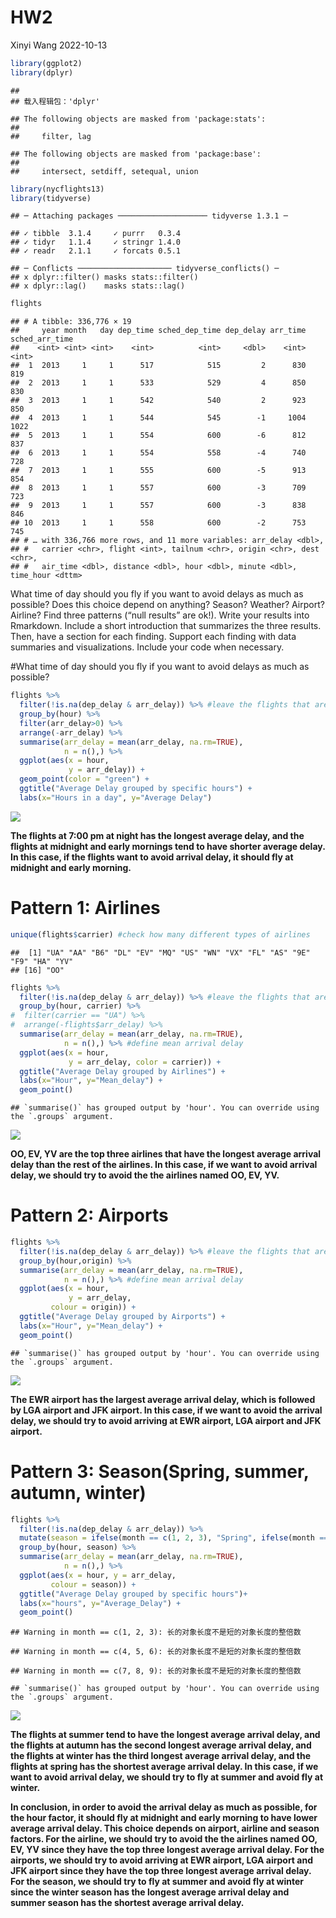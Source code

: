 HW2
================
Xinyi Wang
2022-10-13

``` r
library(ggplot2)
library(dplyr)
```

    ## 
    ## 载入程辑包：'dplyr'

    ## The following objects are masked from 'package:stats':
    ## 
    ##     filter, lag

    ## The following objects are masked from 'package:base':
    ## 
    ##     intersect, setdiff, setequal, union

``` r
library(nycflights13)
library(tidyverse)
```

    ## ─ Attaching packages ──────────────────── tidyverse 1.3.1 ─

    ## ✓ tibble  3.1.4     ✓ purrr   0.3.4
    ## ✓ tidyr   1.1.4     ✓ stringr 1.4.0
    ## ✓ readr   2.1.1     ✓ forcats 0.5.1

    ## ─ Conflicts ───────────────────── tidyverse_conflicts() ─
    ## x dplyr::filter() masks stats::filter()
    ## x dplyr::lag()    masks stats::lag()

``` r
flights
```

    ## # A tibble: 336,776 × 19
    ##     year month   day dep_time sched_dep_time dep_delay arr_time sched_arr_time
    ##    <int> <int> <int>    <int>          <int>     <dbl>    <int>          <int>
    ##  1  2013     1     1      517            515         2      830            819
    ##  2  2013     1     1      533            529         4      850            830
    ##  3  2013     1     1      542            540         2      923            850
    ##  4  2013     1     1      544            545        -1     1004           1022
    ##  5  2013     1     1      554            600        -6      812            837
    ##  6  2013     1     1      554            558        -4      740            728
    ##  7  2013     1     1      555            600        -5      913            854
    ##  8  2013     1     1      557            600        -3      709            723
    ##  9  2013     1     1      557            600        -3      838            846
    ## 10  2013     1     1      558            600        -2      753            745
    ## # … with 336,766 more rows, and 11 more variables: arr_delay <dbl>,
    ## #   carrier <chr>, flight <int>, tailnum <chr>, origin <chr>, dest <chr>,
    ## #   air_time <dbl>, distance <dbl>, hour <dbl>, minute <dbl>, time_hour <dttm>

What time of day should you fly if you want to avoid delays as much as
possible? Does this choice depend on anything? Season? Weather? Airport?
Airline? Find three patterns (“null results” are ok!). Write your
results into Rmarkdown. Include a short introduction that summarizes the
three results. Then, have a section for each finding. Support each
finding with data summaries and visualizations. Include your code when
necessary.

\#What time of day should you fly if you want to avoid delays as much as
possible?

``` r
flights %>% 
  filter(!is.na(dep_delay & arr_delay)) %>% #leave the flights that are not cancelled
  group_by(hour) %>% 
  filter(arr_delay>0) %>% 
  arrange(-arr_delay) %>%
  summarise(arr_delay = mean(arr_delay, na.rm=TRUE), 
            n = n(),) %>%
  ggplot(aes(x = hour, 
             y = arr_delay)) +    
  geom_point(color = "green") +
  ggtitle("Average Delay grouped by specific hours") + 
  labs(x="Hours in a day", y="Average Delay")
```

![](README_files/figure-gfm/unnamed-chunk-2-1.png)<!-- -->

**The flights at 7:00 pm at night has the longest average delay, and the
flights at midnight and early mornings tend to have shorter average
delay. In this case, if the flights want to avoid arrival delay, it
should fly at midnight and early morning.**

# Pattern 1: Airlines

``` r
unique(flights$carrier) #check how many different types of airlines
```

    ##  [1] "UA" "AA" "B6" "DL" "EV" "MQ" "US" "WN" "VX" "FL" "AS" "9E" "F9" "HA" "YV"
    ## [16] "OO"

``` r
flights %>% 
  filter(!is.na(dep_delay & arr_delay)) %>% #leave the flights that are not cancelled
  group_by(hour, carrier) %>% 
#  filter(carrier == "UA") %>% 
#  arrange(-flights$arr_delay) %>%
  summarise(arr_delay = mean(arr_delay, na.rm=TRUE), 
            n = n(),) %>% #define mean arrival delay
  ggplot(aes(x = hour,
             y = arr_delay, color = carrier)) +
  ggtitle("Average Delay grouped by Airlines") + 
  labs(x="Hour", y="Mean_delay") +
  geom_point()
```

    ## `summarise()` has grouped output by 'hour'. You can override using the `.groups` argument.

![](README_files/figure-gfm/unnamed-chunk-4-1.png)<!-- -->

**OO, EV, YV are the top three airlines that have the longest average
arrival delay than the rest of the airlines. In this case, if we want to
avoid arrival delay, we should try to avoid the the airlines named OO,
EV, YV.**

# Pattern 2: Airports

``` r
flights %>% 
  filter(!is.na(dep_delay & arr_delay)) %>% #leave the flights that are not cancelled
  group_by(hour,origin) %>% 
  summarise(arr_delay = mean(arr_delay, na.rm=TRUE), 
            n = n(),) %>% #define mean arrival delay
  ggplot(aes(x = hour,
             y = arr_delay,
         colour = origin)) +
  ggtitle("Average Delay grouped by Airports") + 
  labs(x="Hour", y="Mean_delay") + 
  geom_point()
```

    ## `summarise()` has grouped output by 'hour'. You can override using the `.groups` argument.

![](README_files/figure-gfm/unnamed-chunk-5-1.png)<!-- -->

**The EWR airport has the largest average arrival delay, which is
followed by LGA airport and JFK airport. In this case, if we want to
avoid the arrival delay, we should try to avoid arriving at EWR airport,
LGA airport and JFK airport.**

# Pattern 3: Season(Spring, summer, autumn, winter)

``` r
flights %>% 
  filter(!is.na(dep_delay & arr_delay)) %>%
  mutate(season = ifelse(month == c(1, 2, 3), "Spring", ifelse(month == c(4, 5, 6), "Summer", ifelse(month == c(7, 8, 9), "Autumn", "Winter")))) %>%
  group_by(hour, season) %>% 
  summarise(arr_delay = mean(arr_delay, na.rm=TRUE), 
            n = n(),) %>%
  ggplot(aes(x = hour, y = arr_delay,
         colour = season)) +    
  ggtitle("Average Delay grouped by specific hours")+ 
  labs(x="hours", y="Average_Delay") +
  geom_point()
```

    ## Warning in month == c(1, 2, 3): 长的对象长度不是短的对象长度的整倍数

    ## Warning in month == c(4, 5, 6): 长的对象长度不是短的对象长度的整倍数

    ## Warning in month == c(7, 8, 9): 长的对象长度不是短的对象长度的整倍数

    ## `summarise()` has grouped output by 'hour'. You can override using the `.groups` argument.

![](README_files/figure-gfm/unnamed-chunk-6-1.png)<!-- -->

**The flights at summer tend to have the longest average arrival delay,
and the flights at autumn has the second longest average arrival delay,
and the flights at winter has the third longest average arrival delay,
and the flights at spring has the shortest average arrival delay. In
this case, if we want to avoid arrival delay, we should try to fly at
summer and avoid fly at winter.**

**In conclusion, in order to avoid the arrival delay as much as
possible, for the hour factor, it should fly at midnight and early
morning to have lower average arrival delay. This choice depends on
airport, airline and season factors. For the airline, we should try to
avoid the the airlines named OO, EV, YV since they have the top three
longest average arrival delay. For the airports, we should try to avoid
arriving at EWR airport, LGA airport and JFK airport since they have the
top three longest average arrival delay. For the season, we should try
to fly at summer and avoid fly at winter since the winter season has the
longest average arrival delay and summer season has the shortest average
arrival delay.**
